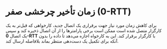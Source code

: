 # زمان تأخیر چرخشی صفر (0-RTT)

برای کاهش زمان مورد نیاز جهت برقراری یک اتصال جدید، کارخواهی که قبل‌تر به
یک کارگزار متصل شده است ممکن است برخی پارامتر‌ها را از آن اتصال ذخیره کند و
سپس یک اتصال **0-RTT** با کارگزار برقرار کند. این به کارخواه اجازه می‌دهد
تا داده را بدون آنکه برای تکمیل یک دست‌دهی منتظر بماند بلافاصله ارسال کند.
